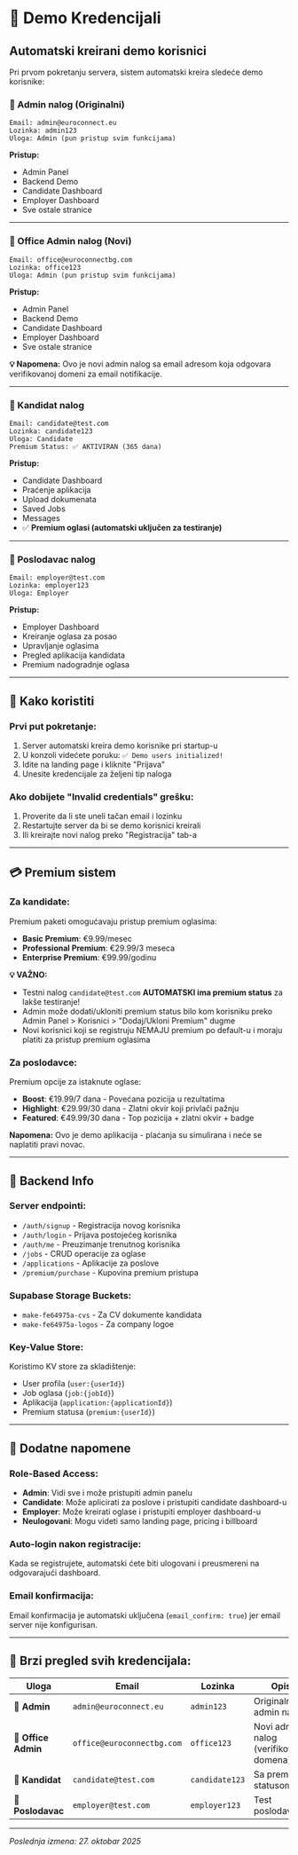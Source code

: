 # 🔑 Demo Kredencijali

## Automatski kreirani demo korisnici

Pri prvom pokretanju servera, sistem automatski kreira sledeće demo korisnike:

### 👑 Admin nalog (Originalni)
```
Email: admin@euroconnect.eu
Lozinka: admin123
Uloga: Admin (pun pristup svim funkcijama)
```

**Pristup:**
- Admin Panel
- Backend Demo
- Candidate Dashboard  
- Employer Dashboard
- Sve ostale stranice

---

### 👑 Office Admin nalog (Novi)
```
Email: office@euroconnectbg.com
Lozinka: office123
Uloga: Admin (pun pristup svim funkcijama)
```

**Pristup:**
- Admin Panel
- Backend Demo
- Candidate Dashboard  
- Employer Dashboard
- Sve ostale stranice

**💡 Napomena:** Ovo je novi admin nalog sa email adresom koja odgovara verifikovanoj domeni za email notifikacije.

---

### 👤 Kandidat nalog
```
Email: candidate@test.com
Lozinka: candidate123
Uloga: Candidate
Premium Status: ✅ AKTIVIRAN (365 dana)
```

**Pristup:**
- Candidate Dashboard
- Praćenje aplikacija
- Upload dokumenata
- Saved Jobs
- Messages
- ✅ **Premium oglasi (automatski uključen za testiranje)**

---

### 💼 Poslodavac nalog
```
Email: employer@test.com
Lozinka: employer123
Uloga: Employer
```

**Pristup:**
- Employer Dashboard
- Kreiranje oglasa za posao
- Upravljanje oglasima
- Pregled aplikacija kandidata
- Premium nadogradnje oglasa

---

## 🚀 Kako koristiti

### Prvi put pokretanje:
1. Server automatski kreira demo korisnike pri startup-u
2. U konzoli videćete poruku: `✅ Demo users initialized!`
3. Idite na landing page i kliknite "Prijava"
4. Unesite kredencijale za željeni tip naloga

### Ako dobijete "Invalid credentials" grešku:
1. Proverite da li ste uneli tačan email i lozinku
2. Restartujte server da bi se demo korisnici kreirali
3. Ili kreirajte novi nalog preko "Registracija" tab-a

---

## 💳 Premium sistem

### Za kandidate:
Premium paketi omogućavaju pristup premium oglasima:
- **Basic Premium**: €9.99/mesec
- **Professional Premium**: €29.99/3 meseca  
- **Enterprise Premium**: €99.99/godinu

**💡 VAŽNO:** 
- Testni nalog `candidate@test.com` **AUTOMATSKI ima premium status** za lakše testiranje!
- Admin može dodati/ukloniti premium status bilo kom korisniku preko Admin Panel > Korisnici > "Dodaj/Ukloni Premium" dugme
- Novi korisnici koji se registruju NEMAJU premium po default-u i moraju platiti za pristup premium oglasima

### Za poslodavce:
Premium opcije za istaknute oglase:
- **Boost**: €19.99/7 dana - Povećana pozicija u rezultatima
- **Highlight**: €29.99/30 dana - Zlatni okvir koji privlači pažnju
- **Featured**: €49.99/30 dana - Top pozicija + zlatni okvir + badge

**Napomena:** Ovo je demo aplikacija - plaćanja su simulirana i neće se naplatiti pravi novac.

---

## 🔧 Backend Info

### Server endpointi:
- `/auth/signup` - Registracija novog korisnika
- `/auth/login` - Prijava postojećeg korisnika
- `/auth/me` - Preuzimanje trenutnog korisnika
- `/jobs` - CRUD operacije za oglase
- `/applications` - Aplikacije za poslove
- `/premium/purchase` - Kupovina premium pristupa

### Supabase Storage Buckets:
- `make-fe64975a-cvs` - Za CV dokumente kandidata
- `make-fe64975a-logos` - Za company logoe

### Key-Value Store:
Koristimo KV store za skladištenje:
- User profila (`user:{userId}`)
- Job oglasa (`job:{jobId}`)
- Aplikacija (`application:{applicationId}`)
- Premium statusa (`premium:{userId}`)

---

## 📝 Dodatne napomene

### Role-Based Access:
- **Admin**: Vidi sve i može pristupiti admin panelu
- **Candidate**: Može aplicirati za poslove i pristupiti candidate dashboard-u
- **Employer**: Može kreirati oglase i pristupiti employer dashboard-u
- **Neulogovani**: Mogu videti samo landing page, pricing i billboard

### Auto-login nakon registracije:
Kada se registrujete, automatski ćete biti ulogovani i preusmereni na odgovarajući dashboard.

### Email konfirmacija:
Email konfirmacija je automatski uključena (`email_confirm: true`) jer email server nije konfigurisan.

---

## 📧 Brzi pregled svih kredencijala:

| Uloga | Email | Lozinka | Opis |
|-------|-------|---------|------|
| 👑 **Admin** | `admin@euroconnect.eu` | `admin123` | Originalni admin nalog |
| 👑 **Office Admin** | `office@euroconnectbg.com` | `office123` | Novi admin nalog (verifikovana domena) |
| 👤 **Kandidat** | `candidate@test.com` | `candidate123` | Sa premium statusom |
| 💼 **Poslodavac** | `employer@test.com` | `employer123` | Test poslodavac |

---

_Poslednja izmena: 27. oktobar 2025_
